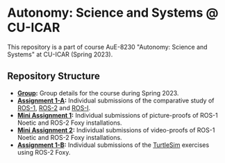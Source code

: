 # Autonomy: Science and Systems @ CU-ICAR

This repository is a part of course AuE-8230 "Autonomy: Science and Systems" at CU-ICAR (Spring 2023).

## Repository Structure

* **[Group](https://github.com/Tinker-Twins/Autonomy-Science-And-Systems/tree/main/Group):** Group details for the course during Spring 2023.
* **[Assignment 1-A](https://github.com/Tinker-Twins/Autonomy-Science-And-Systems/tree/main/Assignment%201-A):** Individual submissions of the comparative study of [ROS-1](https://wiki.ros.org/noetic), [ROS-2](https://docs.ros.org/en/foxy/) and [ROS-I](https://rosindustrial.org/).
* **[Mini Assignment 1](https://github.com/Tinker-Twins/Autonomy-Science-And-Systems/tree/main/Mini%20Assignment%201):** Individual submissions of picture-proofs of ROS-1 Noetic and ROS-2 Foxy installations.
* **[Mini Assignment 2](https://github.com/Tinker-Twins/Autonomy-Science-And-Systems/tree/main/Mini%20Assignment%202):** Individual submissions of video-proofs of ROS-1 Noetic and ROS-2 Foxy installations.
* **[Assignment 1-B](https://github.com/Tinker-Twins/Autonomy-Science-And-Systems/tree/main/Assignment%201-B):** Individual submissions of the [TurtleSim](https://docs.ros.org/en/foxy/Tutorials/Beginner-CLI-Tools/Introducing-Turtlesim/Introducing-Turtlesim.html) exercises using ROS-2 Foxy.
